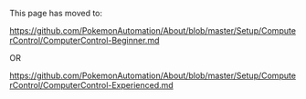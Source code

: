 This page has moved to: 

https://github.com/PokemonAutomation/About/blob/master/Setup/ComputerControl/ComputerControl-Beginner.md

OR

https://github.com/PokemonAutomation/About/blob/master/Setup/ComputerControl/ComputerControl-Experienced.md